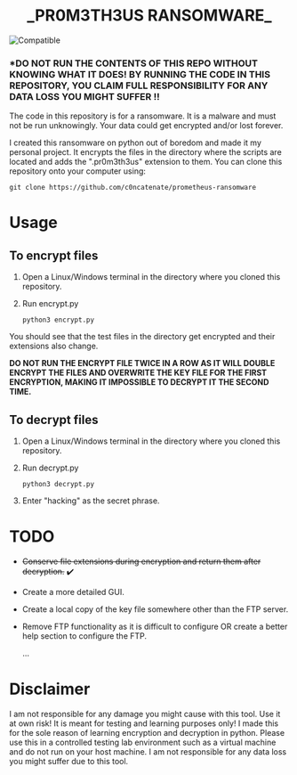 <h1 align="center">
  _PR0M3TH3US RANSOMWARE_
 </h1>
 
<img alt = "Compatible" src="https://img.shields.io/badge/Windows%20%26%20Linux-Compatible-brightgreen">


### ***DO NOT RUN THE CONTENTS OF THIS REPO WITHOUT KNOWING WHAT IT DOES! BY RUNNING THE CODE IN THIS REPOSITORY, YOU CLAIM FULL RESPONSIBILITY FOR ANY DATA LOSS YOU MIGHT SUFFER !!**


The code in this repository is for a ransomware. It is a malware and must not be run unknowingly. Your data could get encrypted and/or lost forever.
  
  I created this ransomware on python out of boredom and made it my personal project. It encrypts the files in the directory where the scripts are located and adds the ".pr0m3th3us" extension to them. You can clone this repository onto your computer using:
    
    git clone https://github.com/c0ncatenate/prometheus-ransomware
  
# Usage
## To encrypt files

1.  Open a Linux/Windows terminal in the directory where you cloned this repository.
2.  Run encrypt.py
    
    `python3 encrypt.py`
    
 
 You should see that the test files in the directory get encrypted and their extensions also change.
 
 **DO NOT RUN THE ENCRYPT FILE TWICE IN A ROW AS IT WILL DOUBLE ENCRYPT THE FILES AND OVERWRITE THE KEY FILE FOR THE FIRST ENCRYPTION, MAKING IT IMPOSSIBLE TO DECRYPT IT THE SECOND TIME.**
 
 ## To decrypt files
 
 1.  Open a Linux/Windows terminal in the directory where you cloned this repository.
 2.  Run decrypt.py
      
      `python3 decrypt.py`
 
 3.  Enter "hacking" as the secret phrase.


# TODO
-  ~~Conserve file extensions during encryption and return them after decryption.~~ ✔️
-  Create a more detailed GUI.
-  Create a local copy of the key file somewhere other than the FTP server.
-  Remove FTP functionality as it is difficult to configure OR create a better help section to configure the FTP.
  
    ...

# Disclaimer
I am not responsible for any damage you might cause with this tool. Use it at own risk! It is meant for testing and learning purposes only! I made this for the sole reason of learning encryption and decryption in python. Please use this in a controlled testing lab environment such as a virtual machine and do not run on your host machine. I am not responsible for any data loss you might suffer due to this tool.
